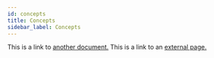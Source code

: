 ```yaml
---
id: concepts
title: Concepts
sidebar_label: Concepts
---
```


This is a link to [another document.](doc3.md) This is a link to an [external page.](http://www.example.com/)